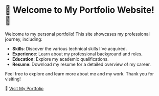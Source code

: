 # 🌟 **Welcome to My Portfolio Website!** 🌟

Welcome to my personal portfolio! This site showcases my professional journey, including:

- **Skills**: Discover the various technical skills I've acquired.
- **Experience**: Learn about my professional background and roles.
- **Education**: Explore my academic qualifications.
- **Resume**: Download my resume for a detailed overview of my career.

Feel free to explore and learn more about me and my work. Thank you for visiting!

🚀 [Visit My Portfolio](https://tushar151.github.io)

